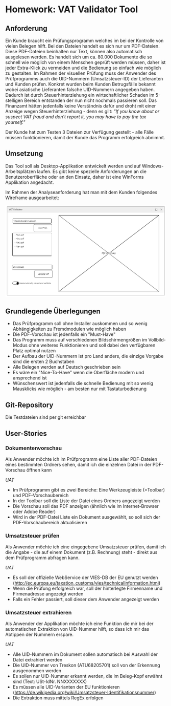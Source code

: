 # Homework: VAT Validator Tool

## Anforderung
Ein Kunde braucht ein Prüfungsprogramm welches im bei der Kontrolle von vielen Belegen hilft. Bei den Dateien handelt es sich nur um PDF-Dateien. Diese PDF-Dateien beinhalten nur Text, können also automatisch ausgelesen werden. Es handelt sich um ca. 80.000 Dokumente die so schnell wie möglich von einem Menschen geprüft werden müssen, daher ist jeder Extra-Klick zu vermeiden und die Bedienung so einfach wie möglich zu gestalten. Im Rahmen der visuellen Prüfung muss der Anwender des Prüfprogramms auch die UID-Nummern (Umsatzsteuer-ID) der Lieferanten und Kunden prüfen. Konkret wurden beim Kunden Betrugsfälle bekannt wobei asiatische Lieferanten falsche UID-Nummern angegeben haben. Dadurch ist durch Steuerhinterziehung ein wirtschaftlicher Schaden im 5-stelligen Bereich entstanden der nun nicht nochmals passieren soll. Das Finanzamt hätten jedenfalls keine Verständnis dafür und droht mit einer Anzeige wegen Steuerhinterziehung - denn es gilt: _"If you know about or suspect VAT fraud and don’t report it, you may have to pay the tax yourself."_

Der Kunde hat zum Testen 3 Dateien zur Verfügung gestellt - alle Fälle müssen funktionieren, damit der Kunde das Programm erfolgreich abnimmt.

## Umsetzung
Das Tool soll als Desktop-Applikation entwickelt werden und auf Windows-Arbeitsplätzen laufen. Es gibt keine spezielle Anforderungen an die Benutzeroberfläche oder an den Einsatz, daher ist eine WinForms Applikation angedacht.



Im Rahmen der Analyseanforderung hat man mit dem Kunden folgendes Wireframe ausgearbeitet:

![Wireframe für Prüfprogramm](wireframe.png "Wireframe")

## Grundlegende Überlegungen
* Das Prüfprogramm soll ohne Installer auskommen und so wenig Abhängigkeiten zu Fremdmodulen wie möglich haben
* Die PDF-Vorschau ist jedenfalls ein "Must-Have"
* Das Programm muss auf verschiedenen Bildschirmengrößen im Vollbild-Modus ohne weiteres Funktionieren und soll dabei den verfügbaren Platz optimal nutzen 
* Der Aufbau der UID-Nummern ist pro Land anders, die einzige Vorgabe sind die ersten 2 Buchstaben
* Alle Belegen werden auf Deutsch geschrieben sein
* Es wäre ein "Nice-To-Have" wenn die Oberfläche modern und ansprechend ist
* Wünschenswert ist jedenfalls die schnelle Bedienung mit so wenig Mausklicks wie möglich - am besten nur mit Tastaturbedienung


## Git-Repository
Die Testdateien sind per git erreichbar



## User-Stories
### Dokumentenvorschau
Als Anwender möchte ich im Prüfprogramm eine Liste aller PDF-Dateien eines bestimmten Ordners sehen, damit ich die einzelnen Datei in der PDF-Vorschau öffnen kann

*UAT*
* Im Prüfprogramm gibt es zwei Bereiche: Eine Werkzeugleiste (=Toolbar) und PDF-Vorschaubereich
* In der Toolbar soll die Liste der Datei eines Ordners angezeigt werden
* Die Vorschau soll das PDF anzeigen (ähnlich wie im Internet-Browser oder Adobe Reader)
* Wird in der PDF-Datei Liste ein Dokument ausgewählt, so soll sich der PDF-Vorschaubereich aktualisieren

### Umsatzsteuer prüfen
Als Anwender möchte ich eine eingegebene Umsatzsteuer prüfen, damit ich die Angabe - die auf einem Dokument (z.B. Rechnung) steht - direkt aus dem Prüfprogramm abfragen kann.

*UAT*
* Es soll der offizielle WebService der VIES-DB der EU genutzt werden (http://ec.europa.eu/taxation_customs/vies/technicalInformation.html)
* Wenn die Prüfung erfolgreich war, soll der hinterlegte Firmenname und Firmenadresse angezeigt werden
* Falls ein Fehler passiert, soll dieser dem Anwender angezeigt werden

### Umsatzsteuer extrahieren
Als Anwender der Applikation möchte ich eine Funktion die mir bei der automatischen Extraktion von UID-Nummer hilft, so dass ich mir das Abtippen der Nummern erspare.

*UAT*
* Alle UID-Nummern im Dokument sollen automatisch bei Auswahl der Datei extrahiert werden
* Die UID-Nummer von Treskon (ATU68205701) soll von der Erkennung ausgenommen werden
* Es sollen nur UID-Nummer erkannt werden, die im Beleg-Kopf erwähnt sind (Text: USt-IdNr. NNXXXXXXX)
* Es müssen alle UID-Varianten der EU funktionieren (https://de.wikipedia.org/wiki/Umsatzsteuer-Identifikationsnummer)
* Die Extraktion muss mittels RegEx erfolgen
